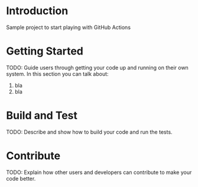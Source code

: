 # Introduction 
Sample project to start playing with GitHub Actions
# Getting Started
TODO: Guide users through getting your code up and running on their own system. In this section you can talk about:
1.	bla
2.	bla

# Build and Test
TODO: Describe and show how to build your code and run the tests. 

# Contribute
TODO: Explain how other users and developers can contribute to make your code better. 

